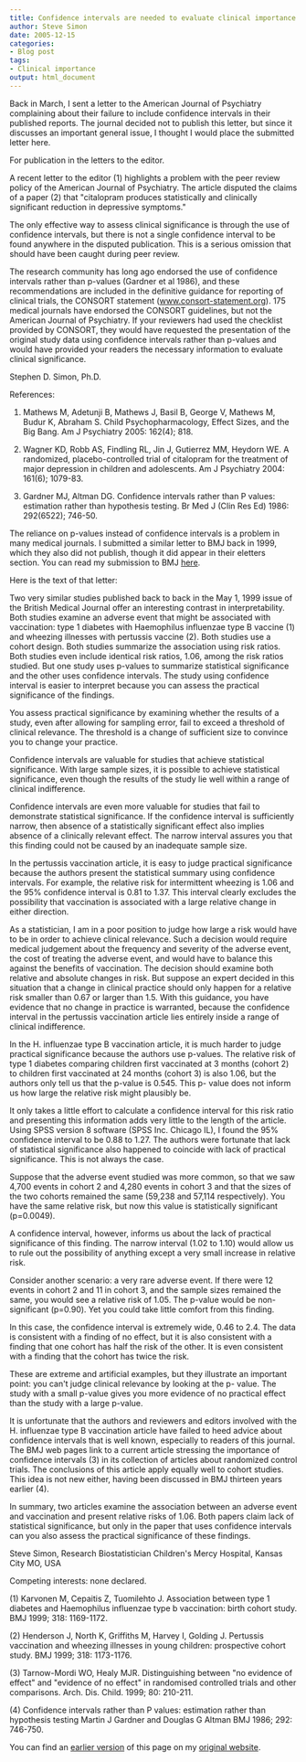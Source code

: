 ```yaml
---
title: Confidence intervals are needed to evaluate clinical importance
author: Steve Simon
date: 2005-12-15
categories:
- Blog post
tags:
- Clinical importance
output: html_document
---
```


Back in March, I sent a letter to the American Journal of Psychiatry complaining about their failure to include confidence intervals in their published reports. The journal decided not to publish this letter, but since it discusses an important general issue, I thought I would place the submitted letter here.

For publication in the letters to the editor.

A recent letter to the editor (1) highlights a problem with the peer review policy of the American Journal of Psychiatry. The article disputed the claims of a paper (2) that "citalopram produces statistically and clinically significant reduction in depressive symptoms."

The only effective way to assess clinical significance is through the use of confidence intervals, but there is not a single confidence interval to be found anywhere in the disputed publication. This is a serious omission that should have been caught during peer review.

The research community has long ago endorsed the use of confidence intervals rather than p-values (Gardner et al 1986), and these recommendations are included in the definitive guidance for reporting of clinical trials, the CONSORT statement (www.consort-statement.org). 175 medical journals have endorsed the CONSORT guidelines, but not the American Journal of Psychiatry. If your reviewers had used the checklist provided by CONSORT, they would have requested the presentation of the original study data using confidence intervals rather than p-values and would have provided your readers the necessary information to evaluate clinical significance.

Stephen D. Simon, Ph.D.

References:

1. Mathews M, Adetunji B, Mathews J, Basil B, George V, Mathews M, Budur K, Abraham S. Child Psychopharmacology, Effect Sizes, and the Big Bang. Am J Psychiatry 2005: 162(4); 818.

2. Wagner KD, Robb AS, Findling RL, Jin J, Gutierrez MM, Heydorn WE. A randomized, placebo-controlled trial of citalopram for the treatment of major depression in children and adolescents. Am J Psychiatry 2004: 161(6); 1079-83.

3. Gardner MJ, Altman DG. Confidence intervals rather than P values: estimation rather than hypothesis testing. Br Med J (Clin Res Ed) 1986: 292(6522); 746-50.

The reliance on p-values instead of confidence intervals is a problem in many medical journals. I submitted a similar letter to BMJ back in 1999, which they also did not publish, though it did appear in their eletters section. You can read my submission to BMJ [here][sim3].

Here is the text of that letter:

Two very similar studies published back to back in the May 1, 1999 issue of the British Medical Journal offer an interesting contrast in interpretability. Both studies examine an adverse event that might be associated with vaccination: type 1 diabetes with Haemophilus influenzae type B vaccine (1) and wheezing illnesses with pertussis vaccine (2). Both studies use a cohort design. Both studies summarize the association using risk ratios. Both studies even include identical risk ratios, 1.06, among the risk ratios studied. But one study uses p-values to summarize statistical significance and the other uses confidence intervals. The study using confidence interval is easier to interpret because you can assess the practical significance of the findings.

You assess practical significance by examining whether the results of a study, even after allowing for sampling error, fail to exceed a threshold of clinical relevance. The threshold is a change of sufficient size to convince you to change your practice.

Confidence intervals are valuable for studies that achieve statistical significance. With large sample sizes, it is possible to achieve statistical significance, even though the results of the study lie well within a range of clinical indifference.

Confidence intervals are even more valuable for studies that fail to demonstrate statistical significance. If the confidence interval is sufficiently narrow, then absence of a statistically significant effect also implies absence of a clinically relevant effect. The narrow interval assures you that this finding could not be caused by an inadequate sample size.

In the pertussis vaccination article, it is easy to judge practical significance because the authors present the statistical summary using confidence intervals. For example, the relative risk for intermittent wheezing is 1.06 and the 95% confidence interval is 0.81 to 1.37. This interval clearly excludes the possibility that vaccination is associated with a large relative change in either direction.

As a statistician, I am in a poor position to judge how large a risk would have to be in order to achieve clinical relevance. Such a decision would require medical judgement about the frequency and severity of the adverse event, the cost of treating the adverse event, and would have to balance this against the benefits of vaccination. The decision should examine both relative and absolute changes in risk. But suppose an expert decided in this situation that a change in clinical practice should only happen for a relative risk smaller than 0.67 or larger than 1.5. With this guidance, you have evidence that no change in practice is warranted, because the confidence interval in the pertussis vaccination article lies entirely inside a range of clinical indifference.

In the H. influenzae type B vaccination article, it is much harder to judge practical significance because the authors use p-values. The relative risk of type 1 diabetes comparing children first vaccinated at 3 months (cohort 2) to children first vaccinated at 24 months (cohort 3) is also 1.06, but the authors only tell us that the p-value is 0.545. This p- value does not inform us how large the relative risk might plausibly be.

It only takes a little effort to calculate a confidence interval for this risk ratio and presenting this information adds very little to the length of the article. Using SPSS version 8 software (SPSS Inc. Chicago IL), I found the 95% confidence interval to be 0.88 to 1.27. The authors were fortunate that lack of statistical significance also happened to coincide with lack of practical significance. This is not always the case.

Suppose that the adverse event studied was more common, so that we saw 4,700 events in cohort 2 and 4,280 events in cohort 3 and that the sizes of the two cohorts remained the same (59,238 and 57,114 respectively). You have the same relative risk, but now this value is statistically significant (p=0.0049).

A confidence interval, however, informs us about the lack of practical significance of this finding. The narrow interval (1.02 to 1.10) would allow us to rule out the possibility of anything except a very small increase in relative risk.

Consider another scenario: a very rare adverse event. If there were 12 events in cohort 2 and 11 in cohort 3, and the sample sizes remained the same, you would see a relative risk of 1.05. The p-value would be non- significant (p=0.90). Yet you could take little comfort from this finding.

In this case, the confidence interval is extremely wide, 0.46 to 2.4. The data is consistent with a finding of no effect, but it is also consistent with a finding that one cohort has half the risk of the other. It is even consistent with a finding that the cohort has twice the risk.

These are extreme and artificial examples, but they illustrate an important point: you can't judge clinical relevance by looking at the p- value. The study with a small p-value gives you more evidence of no practical effect than the study with a large p-value.

It is unfortunate that the authors and reviewers and editors involved with the H. influenzae type B vaccination article have failed to heed advice about confidence intervals that is well known, especially to readers of this journal. The BMJ web pages link to a current article stressing the importance of confidence intervals (3) in its collection of articles about randomized control trials. The conclusions of this article apply equally well to cohort studies. This idea is not new either, having been discussed in BMJ thirteen years earlier (4).

In summary, two articles examine the association between an adverse event and vaccination and present relative risks of 1.06. Both papers claim lack of statistical significance, but only in the paper that uses confidence intervals can you also assess the practical significance of these findings.

Steve Simon, Research Biostatistician Children's Mercy Hospital, Kansas City MO, USA

Competing interests: none declared.

(1) Karvonen M, Cepaitis Z, Tuomilehto J. Association between type 1 diabetes and Haemophilus influenzae type b vaccination: birth cohort study. BMJ 1999; 318: 1169-1172.

(2) Henderson J, North K, Griffiths M, Harvey I, Golding J. Pertussis vaccination and wheezing illnesses in young children: prospective cohort study. BMJ 1999; 318: 1173-1176.

(3) Tarnow-Mordi WO, Healy MJR. Distinguishing between "no evidence of effect" and "evidence of no effect" in randomised controlled trials and other comparisons. Arch. Dis. Child. 1999; 80: 210-211.

(4) Confidence intervals rather than P values: estimation rather than hypothesis testing Martin J Gardner and Douglas G Altman BMJ 1986; 292: 746-750.

You can find an [earlier version][sim1] of this page on my [original website][sim2].


[sim1]: http://www.pmean.com/05/ClinicalImportanceA.html
[sim2]: http://www.pmean.com/original_site.html
[sim3]: https://www.bmj.com/content/318/7192/1169/rapid-responses
